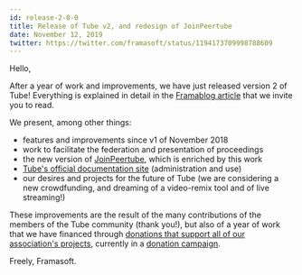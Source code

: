 ```yaml
---
id: release-2-0-0
title: Release of Tube v2, and redesign of JoinPeertube
date: November 12, 2019
twitter: https://twitter.com/framasoft/status/1194173709998788609
---
```


Hello,

After a year of work and improvements, we have just released version 2 of Tube! Everything is explained in detail in the <a target="_blank" rel="noopener noreferrer" href="https://framablog.org/2019/11/12/tube-has-worked-twice-as-hard-to-free-your-videos-from-youtube/">Framablog article</a> that we invite you to read.

We present, among other things:

- features and improvements since v1 of November 2018
- work to facilitate the federation and presentation of proceedings
- the new version of [JoinPeertube](https://joinpeertube.org), which is enriched by this work
- [Tube's official documentation site](https://tube.docs.dingshunyu.top) (administration and use)
- our desires and projects for the future of Tube (we are considering a new crowdfunding, and dreaming of a video-remix tool and of live streaming!)

These improvements are the result of the many contributions of the members of the Tube community (thank you!), but also of a year of work that we have financed through [donations that support all of our association's projects](https://soutenir.framasoft.org), currently in a [donation campaign](https://contributopia.org/journal).

Freely,
Framasoft.
